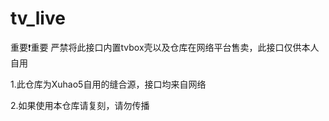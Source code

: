 # tv_live

重要❗重要 严禁将此接口内置tvbox壳以及仓库在网络平台售卖，此接口仅供本人自用

1.此仓库为Xuhao5自用的缝合源，接口均来自网络

2.如果使用本仓库请复刻，请勿传播

